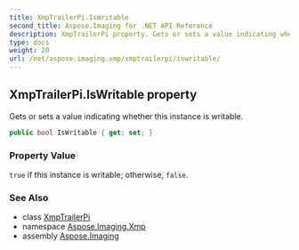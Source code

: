 ```yaml
---
title: XmpTrailerPi.IsWritable
second_title: Aspose.Imaging for .NET API Reference
description: XmpTrailerPi property. Gets or sets a value indicating whether this instance is writable
type: docs
weight: 20
url: /net/aspose.imaging.xmp/xmptrailerpi/iswritable/
---
```

## XmpTrailerPi.IsWritable property

Gets or sets a value indicating whether this instance is writable.

```csharp
public bool IsWritable { get; set; }
```

### Property Value

`true` if this instance is writable; otherwise, `false`.

### See Also

* class [XmpTrailerPi](../)
* namespace [Aspose.Imaging.Xmp](../../xmptrailerpi/)
* assembly [Aspose.Imaging](../../../)


